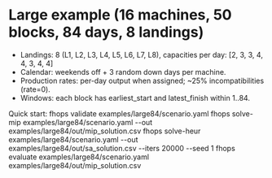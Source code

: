 # Large example (16 machines, 50 blocks, 84 days, 8 landings)

- Landings: 8 (L1, L2, L3, L4, L5, L6, L7, L8), capacities per day: [2, 3, 3, 4, 4, 3, 4, 4]
- Calendar: weekends off + 3 random down days per machine.
- Production rates: per-day output when assigned; ~25% incompatibilities (rate=0).
- Windows: each block has earliest_start and latest_finish within 1..84.

Quick start:
  fhops validate examples/large84/scenario.yaml
  fhops solve-mip examples/large84/scenario.yaml --out examples/large84/out/mip_solution.csv
  fhops solve-heur examples/large84/scenario.yaml --out examples/large84/out/sa_solution.csv --iters 20000 --seed 1
  fhops evaluate examples/large84/scenario.yaml examples/large84/out/mip_solution.csv
